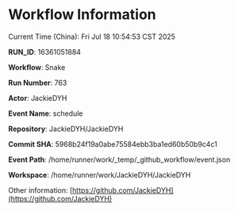 # Workflow Information

Current Time (China): Fri Jul 18 10:54:53 CST 2025  

**RUN_ID**: 16361051884  

**Workflow**: Snake  

**Run Number**: 763  

**Actor**: JackieDYH  

**Event Name**: schedule  

**Repository**: JackieDYH/JackieDYH  

**Commit SHA**: 5968b24f19a0abe75584ebb3ba1ed60b50b9c4c1  

**Event Path**: /home/runner/work/_temp/_github_workflow/event.json  

**Workspace**: /home/runner/work/JackieDYH/JackieDYH  

Other information: [https://github.com/JackieDYH](https://github.com/JackieDYH)
